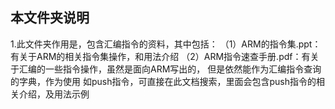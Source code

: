 ## 本文件夹说明

1.此文件夹作用是，包含汇编指令的资料，其中包括：
	（1）ARM的指令集.ppt：有关于ARM的相关指令集操作，和用法介绍
	（2）ARM指令速查手册.pdf：有关于汇编的一些指令操作，虽然是面向ARM写出的，
		但是依然能作为汇编指令查询的字典，作为使用
		如push指令，可直接在此文档搜索，里面会包含push指令的相关介绍，及用法示例
